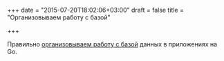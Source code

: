 +++
date = "2015-07-20T18:02:06+03:00"
draft = false
title = "Организовываем работу с базой"

+++

<p>Правильно <a href="http://www.alexedwards.net/blog/organising-database-access">организовываем работу с базой</a> данных в приложениях на Go.</p>


